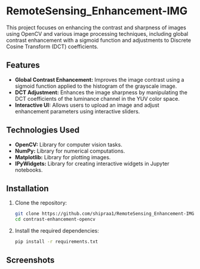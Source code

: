 # RemoteSensing_Enhancement-IMG
This project focuses on enhancing the contrast and sharpness of images using OpenCV and various image processing techniques, including global contrast enhancement with a sigmoid function and adjustments to Discrete Cosine Transform (DCT) coefficients.

## Features

- **Global Contrast Enhancement:** Improves the image contrast using a sigmoid function applied to the histogram of the grayscale image.
- **DCT Adjustment:** Enhances the image sharpness by manipulating the DCT coefficients of the luminance channel in the YUV color space.
- **Interactive UI:** Allows users to upload an image and adjust enhancement parameters using interactive sliders.

## Technologies Used

- **OpenCV:** Library for computer vision tasks.
- **NumPy:** Library for numerical computations.
- **Matplotlib:** Library for plotting images.
- **IPyWidgets:** Library for creating interactive widgets in Jupyter notebooks.

## Installation

1. Clone the repository:
   ```bash
   git clone https://github.com/shipraa1/RemoteSensing_Enhancement-IMG
   cd contrast-enhancement-opencv
2. Install the required dependencies:
   ```bash
   pip install -r requirements.txt

## Screenshots



